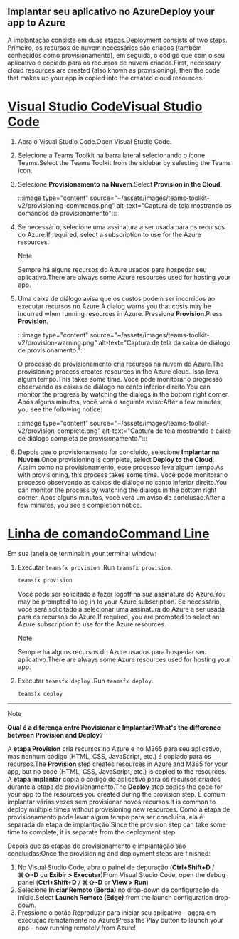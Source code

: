 ## <a name="deploy-your-app-to-azure"></a><span data-ttu-id="771a9-101">Implantar seu aplicativo no Azure</span><span class="sxs-lookup"><span data-stu-id="771a9-101">Deploy your app to Azure</span></span>

<span data-ttu-id="771a9-102">A implantação consiste em duas etapas.</span><span class="sxs-lookup"><span data-stu-id="771a9-102">Deployment consists of two steps.</span></span>  <span data-ttu-id="771a9-103">Primeiro, os recursos de nuvem necessários são criados (também conhecidos como provisionamento), em seguida, o código que com o seu aplicativo é copiado para os recursos de nuvem criados.</span><span class="sxs-lookup"><span data-stu-id="771a9-103">First, necessary cloud resources are created (also known as provisioning), then the code that makes up your app is copied into the created cloud resources.</span></span>

# <a name="visual-studio-code"></a>[<span data-ttu-id="771a9-104">Visual Studio Code</span><span class="sxs-lookup"><span data-stu-id="771a9-104">Visual Studio Code</span></span>](#tab/vscode)

1. <span data-ttu-id="771a9-105">Abra o Visual Studio Code.</span><span class="sxs-lookup"><span data-stu-id="771a9-105">Open Visual Studio Code.</span></span>
1. <span data-ttu-id="771a9-106">Selecione a Teams Toolkit na barra lateral selecionando o ícone Teams.</span><span class="sxs-lookup"><span data-stu-id="771a9-106">Select the Teams Toolkit from the sidebar by selecting the Teams icon.</span></span>
1. <span data-ttu-id="771a9-107">Selecione **Provisionamento na Nuvem**.</span><span class="sxs-lookup"><span data-stu-id="771a9-107">Select **Provision in the Cloud**.</span></span>

   :::image type="content" source="~/assets/images/teams-toolkit-v2/provisioning-commands.png" alt-text="Captura de tela mostrando os comandos de provisionamento":::

1. <span data-ttu-id="771a9-109">Se necessário, selecione uma assinatura a ser usada para os recursos do Azure.</span><span class="sxs-lookup"><span data-stu-id="771a9-109">If required, select a subscription to use for the Azure resources.</span></span>

   > [!NOTE]
   > <span data-ttu-id="771a9-110">Sempre há alguns recursos do Azure usados para hospedar seu aplicativo.</span><span class="sxs-lookup"><span data-stu-id="771a9-110">There are always some Azure resources used for hosting your app.</span></span>

1. <span data-ttu-id="771a9-111">Uma caixa de diálogo avisa que os custos podem ser incorridos ao executar recursos no Azure.</span><span class="sxs-lookup"><span data-stu-id="771a9-111">A dialog warns you that costs may be incurred when running resources in Azure.</span></span>  <span data-ttu-id="771a9-112">Pressione **Provision**.</span><span class="sxs-lookup"><span data-stu-id="771a9-112">Press **Provision**.</span></span>

   :::image type="content" source="~/assets/images/teams-toolkit-v2/provision-warning.png" alt-text="Captura de tela da caixa de diálogo de provisionamento.":::

   <span data-ttu-id="771a9-114">O processo de provisionamento cria recursos na nuvem do Azure.</span><span class="sxs-lookup"><span data-stu-id="771a9-114">The provisioning process creates resources in the Azure cloud.</span></span> <span data-ttu-id="771a9-115">Isso leva algum tempo.</span><span class="sxs-lookup"><span data-stu-id="771a9-115">This takes some time.</span></span> <span data-ttu-id="771a9-116">Você pode monitorar o progresso observando as caixas de diálogo no canto inferior direito.</span><span class="sxs-lookup"><span data-stu-id="771a9-116">You can monitor the progress by watching the dialogs in the bottom right corner.</span></span> <span data-ttu-id="771a9-117">Após alguns minutos, você verá o seguinte aviso:</span><span class="sxs-lookup"><span data-stu-id="771a9-117">After a few minutes, you see the following notice:</span></span>

   :::image type="content" source="~/assets/images/teams-toolkit-v2/provision-complete.png" alt-text="Captura de tela mostrando a caixa de diálogo completa de provisionamento.":::

1. <span data-ttu-id="771a9-119">Depois que o provisionamento for concluído, selecione **Implantar na Nuvem**.</span><span class="sxs-lookup"><span data-stu-id="771a9-119">Once provisioning is complete, select **Deploy to the Cloud**.</span></span>  <span data-ttu-id="771a9-120">Assim como no provisionamento, esse processo leva algum tempo.</span><span class="sxs-lookup"><span data-stu-id="771a9-120">As with provisioning, this process takes some time.</span></span>  <span data-ttu-id="771a9-121">Você pode monitorar o processo observando as caixas de diálogo no canto inferior direito.</span><span class="sxs-lookup"><span data-stu-id="771a9-121">You can monitor the process by watching the dialogs in the bottom right corner.</span></span> <span data-ttu-id="771a9-122">Após alguns minutos, você verá um aviso de conclusão.</span><span class="sxs-lookup"><span data-stu-id="771a9-122">After a few minutes, you see a completion notice.</span></span>

# <a name="command-line"></a>[<span data-ttu-id="771a9-123">Linha de comando</span><span class="sxs-lookup"><span data-stu-id="771a9-123">Command Line</span></span>](#tab/cli)

<span data-ttu-id="771a9-124">Em sua janela de terminal:</span><span class="sxs-lookup"><span data-stu-id="771a9-124">In your terminal window:</span></span>

1. <span data-ttu-id="771a9-125">Executar `teamsfx provision` .</span><span class="sxs-lookup"><span data-stu-id="771a9-125">Run `teamsfx provision`.</span></span>

   ``` bash
   teamsfx provision
   ```

   <span data-ttu-id="771a9-126">Você pode ser solicitado a fazer logoff na sua assinatura do Azure.</span><span class="sxs-lookup"><span data-stu-id="771a9-126">You may be prompted to log in to your Azure subscription.</span></span> <span data-ttu-id="771a9-127">Se necessário, você será solicitado a selecionar uma assinatura do Azure a ser usada para os recursos do Azure.</span><span class="sxs-lookup"><span data-stu-id="771a9-127">If required, you are prompted to select an Azure subscription to use for the Azure resources.</span></span>

   > [!NOTE]
   > <span data-ttu-id="771a9-128">Sempre há alguns recursos do Azure usados para hospedar seu aplicativo.</span><span class="sxs-lookup"><span data-stu-id="771a9-128">There are always some Azure resources used for hosting your app.</span></span>

1. <span data-ttu-id="771a9-129">Executar `teamsfx deploy` .</span><span class="sxs-lookup"><span data-stu-id="771a9-129">Run `teamsfx deploy`.</span></span>

   ``` bash
   teamsfx deploy
   ```

---

> [!NOTE]
> <span data-ttu-id="771a9-130">**Qual é a diferença entre Provisionar e Implantar?**</span><span class="sxs-lookup"><span data-stu-id="771a9-130">**What's the difference between Provision and Deploy?**</span></span>
>
> <span data-ttu-id="771a9-131">A **etapa Provision** cria recursos no Azure e no M365 para seu aplicativo, mas nenhum código (HTML, CSS, JavaScript, etc.) é copiado para os recursos.</span><span class="sxs-lookup"><span data-stu-id="771a9-131">The **Provision** step creates resources in Azure and M365 for your app, but no code (HTML, CSS, JavaScript, etc.) is copied to the resources.</span></span> <span data-ttu-id="771a9-132">A **etapa Implantar** copia o código do aplicativo para os recursos criados durante a etapa de provisionamento.</span><span class="sxs-lookup"><span data-stu-id="771a9-132">The **Deploy** step copies the code for your app to the resources you created during the provision step.</span></span> <span data-ttu-id="771a9-133">É comum implantar várias vezes sem provisionar novos recursos.</span><span class="sxs-lookup"><span data-stu-id="771a9-133">It is common to deploy multiple times without provisioning new resources.</span></span> <span data-ttu-id="771a9-134">Como a etapa de provisionamento pode levar algum tempo para ser concluída, ela é separada da etapa de implantação.</span><span class="sxs-lookup"><span data-stu-id="771a9-134">Since the provision step can take some time to complete, it is separate from the deployment step.</span></span>

<span data-ttu-id="771a9-135">Depois que as etapas de provisionamento e implantação são concluídas:</span><span class="sxs-lookup"><span data-stu-id="771a9-135">Once the provisioning and deployment steps are finished:</span></span>

1. <span data-ttu-id="771a9-136">No Visual Studio Code, abra o painel de depuração (**Ctrl+Shift+D**  /  **⌘⇧-D** ou **Exibir > Executar**)</span><span class="sxs-lookup"><span data-stu-id="771a9-136">From Visual Studio Code, open the debug panel (**Ctrl+Shift+D** / **⌘⇧-D** or **View > Run**)</span></span>
1. <span data-ttu-id="771a9-137">Selecione **Iniciar Remoto (Borda)** no drop-down de configuração de início.</span><span class="sxs-lookup"><span data-stu-id="771a9-137">Select **Launch Remote (Edge)** from the launch configuration drop-down.</span></span>
1. <span data-ttu-id="771a9-138">Pressione o botão Reproduzir para iniciar seu aplicativo - agora em execução remotamente no Azure!</span><span class="sxs-lookup"><span data-stu-id="771a9-138">Press the Play button to launch your app - now running remotely from Azure!</span></span>
